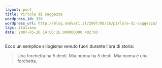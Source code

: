 ```yaml
---
layout: post
title: Pirlole di saggezza
wordpress_id: 328
wordpress_url: http://blog.andvari.it/2007/05/26/pirlole-di-saggezza/
tags: italiano
date: 2007-05-26 14:05:16.000000000 +02:00
---
```

Ecco un semplice sillogismo venuto fuori durante l'ora di storia:
<blockquote>Una forchetta ha 5 denti. Mia nonna ha 5 denti. Mia nonna è una forchetta.</blockquote>
